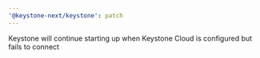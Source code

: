 ```yaml
---
'@keystone-next/keystone': patch
---
```


Keystone will continue starting up when Keystone Cloud is configured but fails to connect
